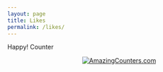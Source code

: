 ```yaml
---
layout: page
title: Likes
permalink: /likes/
---
```


Happy!
Counter
<div align="center"><a href="http://www.amazingcounters.com"><img border="0" src="http://cc.amazingcounters.com/counter.php?i=3249375&c=9748438" alt="AmazingCounters.com"></a></div>

